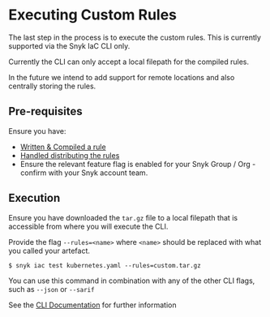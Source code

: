 # Executing Custom Rules

The last step in the process is to execute the custom rules.
This is currently supported via the Snyk IaC CLI only.

Currently the CLI can only accept a local filepath for the compiled rules.

In the future we intend to add support for remote locations and also centrally storing the rules.

## Pre-requisites

Ensure you have:

- [Written & Compiled a rule](writing.md)
- [Handled distributing the rules](distribution.md)
- Ensure the relevant feature flag is enabled for your Snyk Group / Org - confirm with your Snyk account team.

## Execution

Ensure you have downloaded the `tar.gz` file to a local filepath that is accessible from where you will execute the CLI.

Provide the flag `--rules=<name>` where `<name>` should be replaced with what you called your artefact.

`$ snyk iac test kubernetes.yaml --rules=custom.tar.gz`

You can use this command in combination with any of the other CLI flags, such as `--json` or `--sarif`

See the [CLI Documentation](https://support.snyk.io/hc/en-us/articles/360018728618-Test-your-configuration-files) for further information
